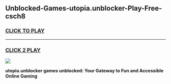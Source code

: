 
## Unblocked-Games-utopia.unblocker-Play-Free-csch8
<h3>
<a href="https://premium76.site?title=utopia.unblocker&ref=23A">CLICK TO PLAY</a></h3>
<hr>

<h3>
<a href="https://premium76.site?title=utopia.unblocker&ref=23A">CLICK 2 PLAY</a>
  
</h3>

<a href="https://premium76.site?title=utopia.unblocker&ref=23A"><img src="https://clearcache.store/games.png"></a>


**utopia.unblocker games unblocked: Your Gateway to Fun and Accessible Online Gaming**

